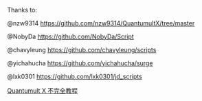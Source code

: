 Thanks to:

@nzw9314 https://github.com/nzw9314/QuantumultX/tree/master

@NobyDa https://github.com/NobyDa/Script

@chavyleung https://github.com/chavyleung/scripts

@yichahucha https://github.com/yichahucha/surge

@lxk0301 https://github.com/lxk0301/jd_scripts

[Quantumult X 不完全教程](https://www.notion.so/Quantumult-X-1d32ddc6e61c4892ad2ec5ea47f00917)

